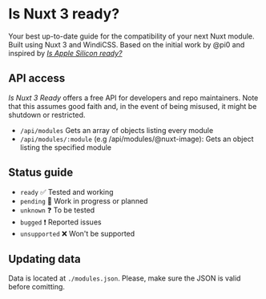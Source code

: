 # Is Nuxt 3 ready?
Your best up-to-date guide for the compatibility of your next Nuxt module. Built using Nuxt 3 and WindiCSS. Based on the initial work by @pi0 and inspired by [_Is Apple Silicon ready?_](https://isapplesiliconready.com)

## API access
_Is Nuxt 3 Ready_ offers a free API for developers and repo maintainers. Note that this assumes good faith and, in the event of being misused, it might be shutdown or restricted.
- `/api/modules` Gets an array of objects listing every module
- `/api/modules/:module` (e.g /api/modules/@nuxt-image): Gets an object listing the specified module
## Status guide
- `ready` ✅ Tested and working
- `pending` 🚧 Work in progress or planned
- `unknown` ❓ To be tested
- `bugged` ❗ Reported issues
- `unsupported` ❌ Won't be supported
## Updating data
Data is located at `./modules.json`. Please, make sure the JSON is valid before comitting.